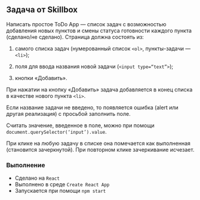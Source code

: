 ## Задача от Skillbox

Написать простое ToDo App — список задач с возможностью добавления новых пунктов и смены статуса готовности каждого пункта (сделано/не сделано). Страница должна состоять из:

1. самого списка задач (нумерованный список `<ol>`, пункты-задачи — `<li>`);

2. поля для ввода названия новой задачи (`<input type=“text”>`);

3. кнопки «Добавить».

При нажатии на кнопку «Добавить» задача добавляется в конец списка в качестве нового пункта `<li>`.

Если название задачи не введено, то появляется ошибка (alert или другая реализация) с просьбой заполнить поле.

Считать значение, введенное в поле, можно при помощи `document.querySelector(‘input’).value`.

При клике на любую задачу в списке она помечается как выполненная (становится зачеркнутой). При повторном клике зачеркивание исчезает.


### Выполнение
 - Сделано на `React`
 - Выполнено в среде `Create React App`
 - Запускается при помощи `npm start`
